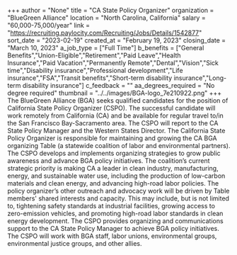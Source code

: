 +++
author = "None"
title = "CA State Policy Organizer"
organization = "BlueGreen Alliance"
location = "North Carolina, California"
salary = "60,000-75,000/year"
link = "https://recruiting.paylocity.com/Recruiting/Jobs/Details/1542877"
sort_date = "2023-02-19"
created_at = "February 19, 2023"
closing_date = "March 10, 2023"
a_job_type = ["Full Time"]
b_benefits = ["General Benefits","Union-Eligible","Retirement","Paid Leave","Health Insurance","Paid Vacation","Permanently Remote","Dental","Vision","Sick time","Disability insurance","Professional development","Life insurance","FSA","Transit benefits","Short-term disability insurance","Long-term disability insurance"]
c_feedback = ""
aa_degrees_required = "No degree required"
thumbnail = "../../images/BGA-logo_7e210922.png"
+++
The BlueGreen Alliance (BGA) seeks qualified candidates for the position of California State Policy Organizer  (CSPO). The successful candidate will work remotely from California (CA) and be available for regular travel to/in the San Francisco Bay-Sacramento area. The CSPO will report to the CA State Policy Manager and the Western States Director. The California State Policy Organizer is responsible for maintaining and growing the CA BGA organizing Table (a statewide coalition of labor and environmental partners). The CSPO develops and implements organizing strategies to grow public awareness and advance BGA policy initiatives. The coalition’s current strategic priority is making CA a leader in clean industry, manufacturing, energy, and sustainable water use, including the production of low-carbon materials and clean energy, and advancing high-road labor policies. The policy organizer’s other outreach and advocacy work will be driven by Table members' shared interests and capacity. This may include, but is not limited to, tightening safety standards at industrial facilities, growing access to zero-emission vehicles, and promoting high-road labor standards in clean energy development. The CSPO provides organizing and communications support to the CA State Policy Manager to achieve BGA policy initiatives. The CSPO will work with BGA staff, labor unions, environmental groups, environmental justice groups, and other allies.